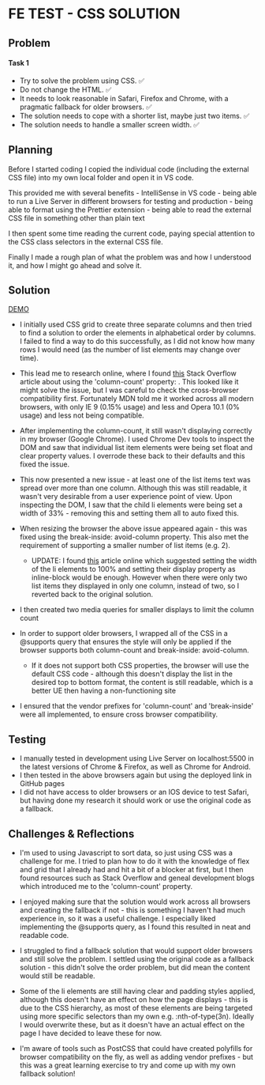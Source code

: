 # FE TEST - CSS SOLUTION

## Problem

#### Task 1

- Try to solve the problem using CSS. ✅
- Do not change the HTML. ✅
- It needs to look reasonable in Safari, Firefox and Chrome, with a pragmatic fallback for older browsers. ✅
- The solution needs to cope with a shorter list, maybe just two items. ✅
- The solution needs to handle a smaller screen width. ✅

## Planning

Before I started coding I copied the individual code (including the external CSS file) into my own local folder and open it in VS code.

This provided me with several benefits - IntelliSense in VS code - being able to run a Live Server in different browsers for testing and production - being able to format using the Prettier extension - being able to read the external CSS file in something other than plain text

I then spent some time reading the current code, paying special attention to the CSS class selectors in the external CSS file.

Finally I made a rough plan of what the problem was and how I understood it, and how I might go ahead and solve it.

## Solution

[DEMO](https://alphapentagon.github.io/FE_TEST/)

- I initially used CSS grid to create three separate columns and then tried to find a solution to order the elements in alphabetical order by columns. I failed to find a way to do this successfully, as I did not know how many rows I would need (as the number of list elements may change over time).

- This lead me to research online, where I found [this](https://stackoverflow.com/questions/12332528/how-to-display-list-items-as-columns) Stack Overflow article about using the 'column-count' property: . This looked like it might solve the issue, but I was careful to check the cross-browser compatibility first. Fortunately MDN told me it worked across all modern browsers, with only IE 9 (0.15% usage) and less and Opera 10.1 (0% usage) and less not being compatible.

- After implementing the column-count, it still wasn't displaying correctly in my browser (Google Chrome). I used Chrome Dev tools to inspect the DOM and saw that individual list item elements were being set float and clear property values. I overrode these back to their defaults and this fixed the issue.

- This now presented a new issue - at least one of the list items text was spread over more than one column. Although this was still readable, it wasn't very desirable from a user experience point of view. Upon inspecting the DOM, I saw that the child li elements were being set a width of 33% - removing this and setting them all to auto fixed this.

- When resizing the browser the above issue appeared again - this was fixed using the break-inside: avoid-column property. This also met the requirement of supporting a smaller number of list items (e.g. 2).

  - UPDATE: I found [this](https://haacked.com/archive/2018/12/03/css-column-list-adventure/) article online which suggested setting the width of the li elements to 100% and setting their display property as inline-block would be enough. However when there were only two list items they displayed in only one column, instead of two, so I reverted back to the original solution.

- I then created two media queries for smaller displays to limit the column count

- In order to support older browsers, I wrapped all of the CSS in a @supports query that ensures the style will only be applied if the browser supports both column-count and break-inside: avoid-column.

  - If it does not support both CSS properties, the browser will use the default CSS code - although this doesn't display the list in the desired top to bottom format, the content is still readable, which is a better UE then having a non-functioning site

- I ensured that the vendor prefixes for 'column-count' and 'break-inside' were all implemented, to ensure cross browser compatibility.

## Testing

- I manually tested in development using Live Server on localhost:5500 in the latest versions of Chrome & Firefox, as well as Chrome for Android.
- I then tested in the above browsers again but using the deployed link in GitHub pages
- I did not have access to older browsers or an IOS device to test Safari, but having done my research it should work or use the original code as a fallback.

## Challenges & Reflections

- I'm used to using Javascript to sort data, so just using CSS was a challenge for me. I tried to plan how to do it with the knowledge of flex and grid that I already had and hit a bit of a blocker at first, but I then found resources such as Stack Overflow and geneal development blogs which introduced me to the 'column-count' property.

- I enjoyed making sure that the solution would work across all browsers and creating the fallback if not - this is something I haven't had much experience in, so it was a useful challenge. I especially liked implementing the @supports query, as I found this resulted in neat and readable code.

- I struggled to find a fallback solution that would support older browsers and still solve the problem. I settled using the original code as a fallback solution - this didn't solve the order problem, but did mean the content would still be readable.

- Some of the li elements are still having clear and padding styles applied, although this doesn't have an effect on how the page displays - this is due to the CSS hierarchy, as most of these elements are being targeted using more specific selectors than my own e.g. :nth-of-type(3n). Ideally I would overwrite these, but as it doesn't have an actual effect on the page I have decided to leave these for now.

- I'm aware of tools such as PostCSS that could have created polyfills for browser compatibility on the fly, as well as adding vendor prefixes - but this was a great learning exercise to try and come up with my own fallback solution!
